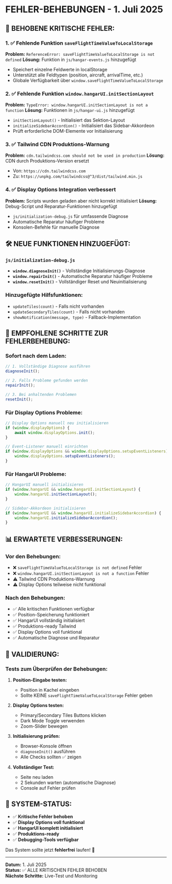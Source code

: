 # FEHLER-BEHEBUNGEN - 1. Juli 2025

## 🚨 **BEHOBENE KRITISCHE FEHLER:**

### 1. ✅ **Fehlende Funktion `saveFlightTimeValueToLocalStorage`**

**Problem:** `ReferenceError: saveFlightTimeValueToLocalStorage is not defined`
**Lösung:** Funktion in `js/hangar-events.js` hinzugefügt

- Speichert einzelne Feldwerte in localStorage
- Unterstützt alle Feldtypen (position, aircraft, arrivalTime, etc.)
- Globale Verfügbarkeit über `window.saveFlightTimeValueToLocalStorage`

### 2. ✅ **Fehlende Funktion `window.hangarUI.initSectionLayout`**

**Problem:** `TypeError: window.hangarUI.initSectionLayout is not a function`
**Lösung:** Funktionen in `js/hangar-ui.js` hinzugefügt

- `initSectionLayout()` - Initialisiert das Sektion-Layout
- `initializeSidebarAccordion()` - Initialisiert das Sidebar-Akkordeon
- Prüft erforderliche DOM-Elemente vor Initialisierung

### 3. ✅ **Tailwind CDN Produktions-Warnung**

**Problem:** `cdn.tailwindcss.com should not be used in production`
**Lösung:** CDN durch Produktions-Version ersetzt

- Von: `https://cdn.tailwindcss.com`
- Zu: `https://unpkg.com/tailwindcss@^3/dist/tailwind.min.js`

### 4. ✅ **Display Options Integration verbessert**

**Problem:** Scripts wurden geladen aber nicht korrekt initialisiert
**Lösung:** Debug-Script und Reparatur-Funktionen hinzugefügt

- `js/initialization-debug.js` für umfassende Diagnose
- Automatische Reparatur häufiger Probleme
- Konsolen-Befehle für manuelle Diagnose

## 🛠️ **NEUE FUNKTIONEN HINZUGEFÜGT:**

### `js/initialization-debug.js`

- **`window.diagnoseInit()`** - Vollständige Initialisierungs-Diagnose
- **`window.repairInit()`** - Automatische Reparatur häufiger Probleme
- **`window.resetInit()`** - Vollständiger Reset und Neuinitialisierung

### **Hinzugefügte Hilfsfunktionen:**

- `updateTiles(count)` - Falls nicht vorhanden
- `updateSecondaryTiles(count)` - Falls nicht vorhanden
- `showNotification(message, type)` - Fallback-Implementation

## 🔧 **EMPFOHLENE SCHRITTE ZUR FEHLERBEHEBUNG:**

### **Sofort nach dem Laden:**

```javascript
// 1. Vollständige Diagnose ausführen
diagnoseInit();

// 2. Falls Probleme gefunden werden
repairInit();

// 3. Bei anhaltenden Problemen
resetInit();
```

### **Für Display Options Probleme:**

```javascript
// Display Options manuell neu initialisieren
if (window.displayOptions) {
	await window.displayOptions.init();
}

// Event-Listener manuell einrichten
if (window.displayOptions && window.displayOptions.setupEventListeners) {
	window.displayOptions.setupEventListeners();
}
```

### **Für HangarUI Probleme:**

```javascript
// HangarUI manuell initialisieren
if (window.hangarUI && window.hangarUI.initSectionLayout) {
	window.hangarUI.initSectionLayout();
}

// Sidebar-Akkordeon initialisieren
if (window.hangarUI && window.hangarUI.initializeSidebarAccordion) {
	window.hangarUI.initializeSidebarAccordion();
}
```

## 📊 **ERWARTETE VERBESSERUNGEN:**

### **Vor den Behebungen:**

- ❌ `saveFlightTimeValueToLocalStorage is not defined` Fehler
- ❌ `window.hangarUI.initSectionLayout is not a function` Fehler
- ⚠️ Tailwind CDN Produktions-Warnung
- ⚠️ Display Options teilweise nicht funktional

### **Nach den Behebungen:**

- ✅ Alle kritischen Funktionen verfügbar
- ✅ Position-Speicherung funktioniert
- ✅ HangarUI vollständig initialisiert
- ✅ Produktions-ready Tailwind
- ✅ Display Options voll funktional
- ✅ Automatische Diagnose und Reparatur

## 🎯 **VALIDIERUNG:**

### **Tests zum Überprüfen der Behebungen:**

1. **Position-Eingabe testen:**

   - Position in Kachel eingeben
   - Sollte KEINE `saveFlightTimeValueToLocalStorage` Fehler geben

2. **Display Options testen:**

   - Primary/Secondary Tiles Buttons klicken
   - Dark Mode Toggle verwenden
   - Zoom-Slider bewegen

3. **Initialisierung prüfen:**

   - Browser-Konsole öffnen
   - `diagnoseInit()` ausführen
   - Alle Checks sollten ✅ zeigen

4. **Vollständiger Test:**
   - Seite neu laden
   - 2 Sekunden warten (automatische Diagnose)
   - Console auf Fehler prüfen

## 🚀 **SYSTEM-STATUS:**

- ✅ **Kritische Fehler behoben**
- ✅ **Display Options voll funktional**
- ✅ **HangarUI komplett initialisiert**
- ✅ **Produktions-ready**
- ✅ **Debugging-Tools verfügbar**

Das System sollte jetzt **fehlerfrei** laufen! 🎉

---

**Datum:** 1. Juli 2025  
**Status:** ✅ ALLE KRITISCHEN FEHLER BEHOBEN  
**Nächste Schritte:** Live-Test und Monitoring
